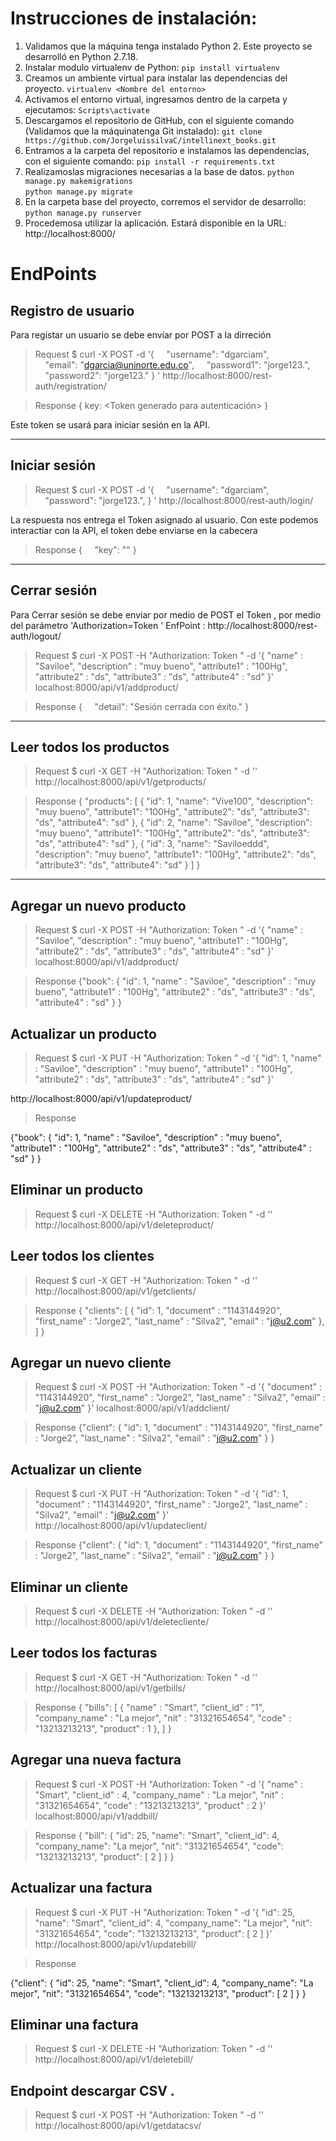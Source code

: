 # Instrucciones de instalación:
1. Validamos que la máquina tenga instalado Python 2. Este proyecto se desarrolló en Python 2.7.18.
2. Instalar modulo virtualenv de Python:
	`pip install virtualenv`
3. Creamos un ambiente virtual para instalar las dependencias del proyecto. 
  `virtualenv <Nombre del entorno>`
4. Activamos el entorno virtual, ingresamos dentro de la carpeta   <Nombre del entorno> y ejecutamos:
  `Scripts\activate`    
5. Descargamos el repositorio de GitHub, con el siguiente comando (Validamos que la máquinatenga Git instalado):
  `git clone https://github.com/JorgeluissilvaC/intellinext_books.git`
6. Entramos a la carpeta del repositorio e instalamos las dependencias, con el siguiente comando:
  `pip install -r requirements.txt`
7. Realizamoslas migraciones necesarias a la base de datos. 
  `python manage.py makemigrations`               
  `python manage.py migrate`
8. En la carpeta base del proyecto, corremos el servidor de desarrollo:
	  `python manage.py runserver`
9. Procedemosa utilizar la aplicación. Estará disponible en la URL:
  http://localhost:8000/

# EndPoints

## Registro de usuario

Para registar un usuario se debe envíar por POST a la dirreción
> Request $ curl -X POST -d '{
    "username": "dgarciam",
    "email": "dgarcia@uninorte.edu.co",
    "password1": "jorge123.",
    "password2": "jorge123."
} ' http://localhost:8000/rest-auth/registration/

> Response { key: <Token generado para autenticación> }
  
Este token se usará para iniciar sesión en la API. 

------------------------------------------------------------------------
## Iniciar sesión 

> Request $ curl -X POST -d '{
    "username": "dgarciam",
    "password": "jorge123.",
} ' http://localhost:8000/rest-auth/login/

La respuesta nos entrega el Token asignado al usuario. 
Con este podemos interactiar con la API, el token debe enviarse en la cabecera

> Response {
    "key": "<Token generado>"
}
	
------------------------------------------------------------------------
## Cerrar sesión

Para Cerrar sesión se debe enviar por medio de POST el Token , por medio del parámetro 'Authorization=Token <Token generado>'
EnfPoint : http://localhost:8000/rest-auth/logout/ 

> Request $ curl -X POST -H "Authorization: Token <Token generado para el usuario>" 
-d '{   "name" : "Saviloe",
    	"description" : "muy bueno",
    	"attribute1" : "100Hg",
    	"attribute2" : "ds",
     	"attribute3" : "ds",
    	"attribute4" : "sd"
}' localhost:8000/api/v1/addproduct/ 

> Response {
    "detail": "Sesión cerrada con éxito."
}
------------------------------------------------------------------------
## Leer todos los productos
> Request
$ curl -X GET -H "Authorization: Token <Token generado para el usuario>" 
-d '' http://localhost:8000/api/v1/getproducts/

> Response
{
    "products": [
        {
            "id": 1,
            "name": "Vive100",
            "description": "muy bueno",
            "attribute1": "100Hg",
            "attribute2": "ds",
            "attribute3": "ds",
            "attribute4": "sd"
        },
        {
            "id": 2,
            "name": "Saviloe",
            "description": "muy bueno",
            "attribute1": "100Hg",
            "attribute2": "ds",
            "attribute3": "ds",
            "attribute4": "sd"
        },
        {
            "id": 3,
            "name": "Saviloeddd",
            "description": "muy bueno",
            "attribute1": "100Hg",
            "attribute2": "ds",
            "attribute3": "ds",
            "attribute4": "sd"
        }
    ]
}
------------------------------------------------------------------------
## Agregar un nuevo producto

> Request
$ curl -X POST 
-H "Authorization: Token <Token generado para el usuario>" 
-d '{
	"name" : "Saviloe",
    	"description" : "muy bueno",
    	"attribute1" : "100Hg",
    	"attribute2" : "ds",
     	"attribute3" : "ds",
    	"attribute4" : "sd"
}' 
localhost:8000/api/v1/addproduct/ 

> Response
   {"book": {
       "id": 1, 
	"name" : "Saviloe",
    	"description" : "muy bueno",
    	"attribute1" : "100Hg",
    	"attribute2" : "ds",
     	"attribute3" : "ds",
    	"attribute4" : "sd"
     }
   }

## Actualizar un producto 

> Request
$ curl -X PUT 
-H "Authorization: Token <Toquen asociado al usuario>" 
-d '{
       "id": 1, 
	"name" : "Saviloe",
    	"description" : "muy bueno",
    	"attribute1" : "100Hg",
    	"attribute2" : "ds",
     	"attribute3" : "ds",
    	"attribute4" : "sd"
}' 

http://localhost:8000/api/v1/updateproduct/<id>

> Response

{"book": {
       "id": 1, 
	"name" : "Saviloe",
    	"description" : "muy bueno",
    	"attribute1" : "100Hg",
    	"attribute2" : "ds",
     	"attribute3" : "ds",
    	"attribute4" : "sd"
  }
}

## Eliminar un producto

> Request
$ curl -X DELETE 
-H "Authorization: Token <Toquen asociado al usuario>" 
-d '' http://localhost:8000/api/v1/deleteproduct/<id>

## Leer todos  los clientes

> Request
$ curl -X GET -H "Authorization: Token <Token generado para el usuario>" 
-d '' 
http://localhost:8000/api/v1/getclients/

> Response
{
    "clients": [
        {
            	"id": 1,
   		"document" : "1143144920",
    		"first_name" : "Jorge2",
    		"last_name" : "Silva2",
    		"email" : "j@u2.com"
        },
    ]
}
## Agregar un nuevo cliente

> Request
$ curl -X POST 
-H "Authorization: Token <Token generado para el usuario>" 
-d '{
   "document" : "1143144920",
    "first_name" : "Jorge2",
    "last_name" : "Silva2",
    "email" : "j@u2.com"
}' 
localhost:8000/api/v1/addclient/ 

> Response
   {"client": {
       "id": 1, 
   "document" : "1143144920",
    "first_name" : "Jorge2",
    "last_name" : "Silva2",
    "email" : "j@u2.com"
     }
   }

## Actualizar un cliente

> Request
$ curl -X PUT 
-H "Authorization: Token <Toquen asociado al usuario>" 
-d '{
     "id": 1, 
   "document" : "1143144920",
    "first_name" : "Jorge2",
    "last_name" : "Silva2",
    "email" : "j@u2.com"
}' http://localhost:8000/api/v1/updateclient/<id>

> Response {"client": {
    "id": 1, 
   "document" : "1143144920",
    "first_name" : "Jorge2",
    "last_name" : "Silva2",
    "email" : "j@u2.com"
  }
}

## Eliminar un cliente

> Request
$ curl -X DELETE 
-H "Authorization: Token <Toquen asociado al usuario>" 
-d '' http://localhost:8000/api/v1/deletecliente/<id>


## Leer todos  los facturas
> Request
$ curl -X GET -H "Authorization: Token <Token generado para el usuario>" 
-d '' http://localhost:8000/api/v1/getbills/

> Response {
    "bills": [
        {
	"name" : "Smart",
    	"client_id" : "1",
   	 "company_name" : "La mejor",
    	"nit" : "31321654654",
     	"code" : "13213213213",
    	"product" : 1
        },
    ]
}

## Agregar una nueva factura

> Request
$ curl -X POST 
-H "Authorization: Token <Token generado para el usuario>" 
-d '{
	"name" : "Smart",
    	"client_id" : 4,
   	 "company_name" : "La mejor",
    	"nit" : "31321654654",
     	"code" : "13213213213",
    	"product" : 2
}'  localhost:8000/api/v1/addbill/ 

> Response
{
    "bill": {
        "id": 25,
        "name": "Smart",
        "client_id": 4,
        "company_name": "La mejor",
        "nit": "31321654654",
        "code": "13213213213",
        "product": [
            2
        ]
    }
}

## Actualizar una factura
> Request
$ curl -X PUT 
-H "Authorization: Token <Toquen asociado al usuario>" 
-d '{
        "id": 25,
        "name": "Smart",
        "client_id": 4,
        "company_name": "La mejor",
        "nit": "31321654654",
        "code": "13213213213",
        "product": [
            2
        ]
}' http://localhost:8000/api/v1/updatebill/<id>

> Response

{"client": {
        "id": 25,
        "name": "Smart",
        "client_id": 4,
        "company_name": "La mejor",
        "nit": "31321654654",
        "code": "13213213213",
        "product": [
            2
        ]
  }
}

## Eliminar una factura

> Request
$ curl -X DELETE 
-H "Authorization: Token <Toquen asociado al usuario>" 
-d '' http://localhost:8000/api/v1/deletebill/<id>


## Endpoint descargar CSV .

> Request
$ curl -X POST 
-H "Authorization: Token <Toquen asociado al usuario>" 
-d '' http://localhost:8000/api/v1/getdatacsv/
